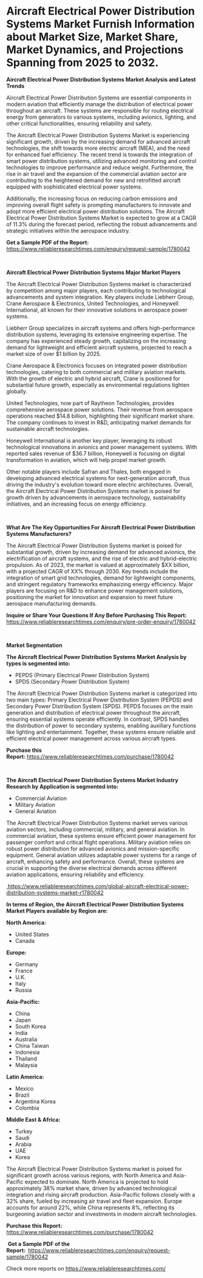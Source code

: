 <p><h1>Aircraft Electrical Power Distribution Systems Market Furnish Information about Market Size, Market Share, Market Dynamics, and Projections Spanning from 2025 to 2032.</h1></p><p><strong>Aircraft Electrical Power Distribution Systems Market Analysis and Latest Trends</strong></p>
<p><p>Aircraft Electrical Power Distribution Systems are essential components in modern aviation that efficiently manage the distribution of electrical power throughout an aircraft. These systems are responsible for routing electrical energy from generators to various systems, including avionics, lighting, and other critical functionalities, ensuring reliability and safety.</p><p>The Aircraft Electrical Power Distribution Systems Market is experiencing significant growth, driven by the increasing demand for advanced aircraft technologies, the shift towards more electric aircraft (MEA), and the need for enhanced fuel efficiency. The recent trend is towards the integration of smart power distribution systems, utilizing advanced monitoring and control technologies to improve performance and reduce weight. Furthermore, the rise in air travel and the expansion of the commercial aviation sector are contributing to the heightened demand for new and retrofitted aircraft equipped with sophisticated electrical power systems.</p><p>Additionally, the increasing focus on reducing carbon emissions and improving overall flight safety is prompting manufacturers to innovate and adopt more efficient electrical power distribution solutions. The Aircraft Electrical Power Distribution Systems Market is expected to grow at a CAGR of 11.3% during the forecast period, reflecting the robust advancements and strategic initiatives within the aerospace industry.</p></p>
<p><strong>Get a Sample PDF of the Report:&nbsp;</strong> <a href="https://www.reliableresearchtimes.com/enquiry/request-sample/1780042?utm_campaign=2009&utm_medium=2&utm_source=Github&utm_content=ia&utm_term=25032025&utm_id=aircraft-electrical-power-distribution-systems">https://www.reliableresearchtimes.com/enquiry/request-sample/1780042</a></p>
<p>&nbsp;</p>
<p><strong>Aircraft Electrical Power Distribution Systems Major Market Players</strong></p>
<p><p>The Aircraft Electrical Power Distribution Systems market is characterized by competition among major players, each contributing to technological advancements and system integration. Key players include Liebherr Group, Crane Aerospace & Electronics, United Technologies, and Honeywell International, all known for their innovative solutions in aerospace power systems.</p><p>Liebherr Group specializes in aircraft systems and offers high-performance distribution systems, leveraging its extensive engineering expertise. The company has experienced steady growth, capitalizing on the increasing demand for lightweight and efficient aircraft systems, projected to reach a market size of over $1 billion by 2025.</p><p>Crane Aerospace & Electronics focuses on integrated power distribution technologies, catering to both commercial and military aviation markets. With the growth of electric and hybrid aircraft, Crane is positioned for substantial future growth, especially as environmental regulations tighten globally.</p><p>United Technologies, now part of Raytheon Technologies, provides comprehensive aerospace power solutions. Their revenue from aerospace operations reached $14.8 billion, highlighting their significant market share. The company continues to invest in R&D, anticipating market demands for sustainable aircraft technologies.</p><p>Honeywell International is another key player, leveraging its robust technological innovations in avionics and power management systems. With reported sales revenue of $36.7 billion, Honeywell is focusing on digital transformation in aviation, which will help propel market growth.</p><p>Other notable players include Safran and Thales, both engaged in developing advanced electrical systems for next-generation aircraft, thus driving the industry's evolution toward more electric architectures. Overall, the Aircraft Electrical Power Distribution Systems market is poised for growth driven by advancements in aerospace technology, sustainability initiatives, and an increasing focus on energy efficiency.</p></p>
<p>&nbsp;</p>
<p><strong>What Are The Key Opportunities For Aircraft Electrical Power Distribution Systems Manufacturers?</strong></p>
<p><p>The Aircraft Electrical Power Distribution Systems market is poised for substantial growth, driven by increasing demand for advanced avionics, the electrification of aircraft systems, and the rise of electric and hybrid-electric propulsion. As of 2023, the market is valued at approximately $XX billion, with a projected CAGR of XX% through 2030. Key trends include the integration of smart grid technologies, demand for lightweight components, and stringent regulatory frameworks emphasizing energy efficiency. Major players are focusing on R&D to enhance power management solutions, positioning the market for innovation and expansion to meet future aerospace manufacturing demands.</p></p>
<p><strong>Inquire or Share Your Questions If Any Before Purchasing This Report:</strong> <a href="https://www.reliableresearchtimes.com/enquiry/pre-order-enquiry/1780042?utm_campaign=2009&utm_medium=2&utm_source=Github&utm_content=ia&utm_term=25032025&utm_id=aircraft-electrical-power-distribution-systems">https://www.reliableresearchtimes.com/enquiry/pre-order-enquiry/1780042</a></p>
<p>&nbsp;</p>
<p><strong>Market Segmentation</strong></p>
<p><strong>The Aircraft Electrical Power Distribution Systems Market Analysis by types is segmented into:</strong></p>
<p><ul><li>PEPDS (Primary Electrical Power Distribution System)</li><li>SPDS (Secondary Power Distribution System)</li></ul></p>
<p><p>The Aircraft Electrical Power Distribution Systems market is categorized into two main types: Primary Electrical Power Distribution System (PEPDS) and Secondary Power Distribution System (SPDS). PEPDS focuses on the main generation and distribution of electrical power throughout the aircraft, ensuring essential systems operate efficiently. In contrast, SPDS handles the distribution of power to secondary systems, enabling auxiliary functions like lighting and entertainment. Together, these systems ensure reliable and efficient electrical power management across various aircraft types.</p></p>
<p><strong>Purchase this Report:&nbsp;</strong><a href="https://www.reliableresearchtimes.com/purchase/1780042?utm_campaign=2009&utm_medium=2&utm_source=Github&utm_content=ia&utm_term=25032025&utm_id=aircraft-electrical-power-distribution-systems">https://www.reliableresearchtimes.com/purchase/1780042</a></p>
<p>&nbsp;</p>
<p><strong>The Aircraft Electrical Power Distribution Systems Market Industry Research by Application is segmented into:</strong></p>
<p><ul><li>Commercial Aviation</li><li>Military Aviation</li><li>General Aviation</li></ul></p>
<p><p>The Aircraft Electrical Power Distribution Systems market serves various aviation sectors, including commercial, military, and general aviation. In commercial aviation, these systems ensure efficient power management for passenger comfort and critical flight operations. Military aviation relies on robust power distribution for advanced avionics and mission-specific equipment. General aviation utilizes adaptable power systems for a range of aircraft, enhancing safety and performance. Overall, these systems are crucial in supporting the diverse electrical demands across different aviation applications, ensuring reliability and efficiency.</p></p>
<p><a href="https://www.reliableresearchtimes.com/global-aircraft-electrical-power-distribution-systems-market-r1780042?utm_campaign=2009&utm_medium=2&utm_source=Github&utm_content=ia&utm_term=25032025&utm_id=aircraft-electrical-power-distribution-systems">&nbsp;https://www.reliableresearchtimes.com/global-aircraft-electrical-power-distribution-systems-market-r1780042</a></p>
<p><strong>In terms of Region, the Aircraft Electrical Power Distribution Systems Market Players available by Region are:</strong></p>
<p>
    <p> <strong> North America: </strong>
        <ul>
            <li>United States</li>
            <li>Canada</li>
        </ul>
        </p> 
    <p> <strong> Europe: </strong>
        <ul>
            <li>Germany</li>
            <li>France</li>
            <li>U.K.</li>
            <li>Italy</li>
            <li>Russia</li>
        </ul>
        </p> 
    <p> <strong> Asia-Pacific: </strong>
        <ul>
            <li>China</li>
            <li>Japan</li>
            <li>South Korea</li>
            <li>India</li>
            <li>Australia</li>
            <li>China Taiwan</li>
            <li>Indonesia</li>
            <li>Thailand</li>
            <li>Malaysia</li>
        </ul>
        </p> 
    <p> <strong> Latin America: </strong>
        <ul>
            <li>Mexico</li>
            <li>Brazil</li>
            <li>Argentina Korea</li>
            <li>Colombia</li>
        </ul>
        </p> 
    <p> <strong> Middle East & Africa: </strong>
        <ul>
            <li>Turkey</li>
            <li>Saudi</li>
            <li>Arabia</li>
            <li>UAE</li>
            <li>Korea</li>
        </ul>
    </p>
    </p>
<p><p>The Aircraft Electrical Power Distribution Systems market is poised for significant growth across various regions, with North America and Asia-Pacific expected to dominate. North America is projected to hold approximately 38% market share, driven by advanced technological integration and rising aircraft production. Asia-Pacific follows closely with a 32% share, fueled by increasing air travel and fleet expansion. Europe accounts for around 22%, while China represents 8%, reflecting its burgeoning aviation sector and investments in modern aircraft technologies.</p></p>
<p><strong>Purchase this Report: </strong><a href="https://www.reliableresearchtimes.com/purchase/1780042?utm_campaign=2009&utm_medium=2&utm_source=Github&utm_content=ia&utm_term=25032025&utm_id=aircraft-electrical-power-distribution-systems">https://www.reliableresearchtimes.com/purchase/1780042</a></p>
<p>&nbsp;<strong>Get a Sample PDF of the Report:&nbsp;&nbsp;</strong><a href="https://www.reliableresearchtimes.com/enquiry/request-sample/1780042?utm_campaign=2009&utm_medium=2&utm_source=Github&utm_content=ia&utm_term=25032025&utm_id=aircraft-electrical-power-distribution-systems">https://www.reliableresearchtimes.com/enquiry/request-sample/1780042</a></p>
<p><strong></strong></p>
<p>Check more reports on <a href="https://www.reliableresearchtimes.com/?utm_campaign=2009&utm_medium=2&utm_source=Github&utm_content=ia&utm_term=25032025&utm_id=aircraft-electrical-power-distribution-systems">https://www.reliableresearchtimes.com/</a></p>